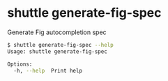 # shuttle generate-fig-spec

Generate Fig autocompletion spec

```bash
$ shuttle generate-fig-spec --help
Usage: shuttle generate-fig-spec

Options:
  -h, --help  Print help
```
